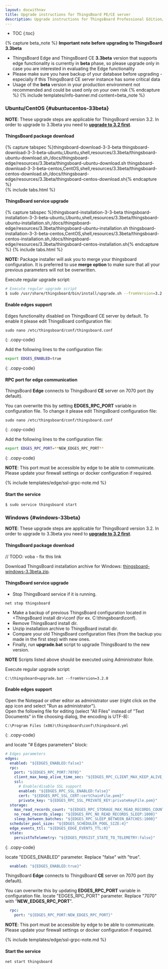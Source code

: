 ```yaml
---
layout: docwithnav
title: Upgrade instructions for ThingsBoard PE/CE server
description: Upgrade instructions for ThingsBoard Professional Edition/Community Edition server
---
```


* TOC
{:toc}

{% capture beta_note %}
**Important note before upgrading to ThingsBoard 3.3beta**
- ThingsBoard Edge and ThingsBoard CE **3.3beta** version that supports edge functionality is currently in **beta** phase, so please upgrade only in case you are interested in evaluating the Edge functionality
 - Please make sure you have backup of your database before upgrading - especially if this ThingsBoard CE server instance has some critical data
 - Usage of the **beta** version in your production environment not recommended and could be used only on your own risk
{% endcapture %}
{% include templates/info-banner.md content=beta_note %}

### Ubuntu/CentOS {#ubuntucentos-33beta}

**NOTE**: These upgrade steps are applicable for ThingsBoard version 3.2. In order to upgrade to 3.3beta you need to [**upgrade to 3.2 first**](/docs/user-guide/install/upgrade-instructions/#ubuntucentos-32).

#### ThingsBoard package download

{% capture tabspec %}thingsboard-download-3-3-beta
thingsboard-download-3-3-beta-ubuntu,Ubuntu,shell,resources/3.3beta/thingsboard-ubuntu-download.sh,/docs/thingsboard-edge/resources/3.3beta/thingsboard-ubuntu-download.sh
thingsboard-download-3-3-beta-centos,CentOS,shell,resources/3.3beta/thingsboard-centos-download.sh,/docs/thingsboard-edge/resources/3.3beta/thingsboard-centos-download.sh{% endcapture %}  
{% include tabs.html %}

#### ThingsBoard service upgrade

{% capture tabspec %}thingsboard-installation-3-3-beta
thingsboard-installation-3-3-beta-ubuntu,Ubuntu,shell,resources/3.3beta/thingsboard-ubuntu-installation.sh,/docs/thingsboard-edge/resources/3.3beta/thingsboard-ubuntu-installation.sh
thingsboard-installation-3-3-beta-centos,CentOS,shell,resources/3.3beta/thingsboard-centos-installation.sh,/docs/thingsboard-edge/resources/3.3beta/thingsboard-centos-installation.sh{% endcapture %} 
{% include tabs.html %}

**NOTE:** Package installer will ask you to merge your thingsboard configuration. It is preferred to use **merge option** to make sure that all your previous parameters will not be overwritten.  

Execute regular upgrade script:

```bash
# Execute regular upgrade script
$ sudo /usr/share/thingsboard/bin/install/upgrade.sh --fromVersion=3.2.0
```

#### Enable edges support 

Edges functionality disabled on ThingsBoard CE server by default. 
To enable it please edit ThingsBoard configuration file:

```text
sudo nano /etc/thingsboard/conf/thingsboard.conf
```
{: .copy-code}

Add the following lines to the configuration file:

```bash
export EDGES_ENABLED=true
```
{: .copy-code}

#### RPC port for edge communication

ThingsBoard **Edge** connects to ThingsBoard **CE** server on 7070 port (by default).

You can overwrite this by setting **EDGES_RPC_PORT** variable in configuration file.
To change it please edit ThingsBoard configuration file:

```text
sudo nano /etc/thingsboard/conf/thingsboard.conf
```
{: .copy-code}

Add the following lines to the configuration file:

```bash
export EDGES_RPC_PORT=**NEW_EDGES_RPC_PORT**
```
{: .copy-code}

**NOTE**: This port must be accessible by edge to be able to communicate. Please update your firewall settings or docker configuration if required.

{% include templates/edge/ssl-grpc-note.md %}

#### Start the service

```bash
$ sudo service thingsboard start
```

### Windows {#windows-33beta}

**NOTE**: These upgrade steps are applicable for ThingsBoard version 3.2. In order to upgrade to 3.3beta you need to [**upgrade to 3.2 first**](/docs/user-guide/install/upgrade-instructions/#windows-32).

#### ThingsBoard package download

// TODO: voba - fix this link

Download ThingsBoard installation archive for Windows: [thingsboard-windows-3.3beta.zip](https://github.com/thingsboard/thingsboard/releases/download/v3.3beta/thingsboard-windows-3.3beta.zip).

#### ThingsBoard service upgrade

* Stop ThingsBoard service if it is running.
 
```text
net stop thingsboard
```

* Make a backup of previous ThingsBoard configuration located in \<ThingsBoard install dir\>\conf (for ex. C:\thingsboard\conf).
* Remove ThingsBoard install dir.
* Unzip installation archive to ThingsBoard install dir.
* Compare your old ThingsBoard configuration files (from the backup you made in the first step) with new ones.
* Finally, run **upgrade.bat** script to upgrade ThingsBoard to the new version.

**NOTE** Scripts listed above should be executed using Administrator Role.

Execute regular upgrade script:

```text
C:\thingsboard>upgrade.bat --fromVersion=3.2.0
```

#### Enable edges support 

Open the Notepad or other editor as administrator user (right click on the app icon and select "Run as administrator").  
Open the following file for editing (select "All Files" instead of "Text Documents" in file choosing dialog, the encoding is UTF-8):

```text 
C:\Program Files (x86)\thingsboard\conf\thingsboard.yml
``` 
{: .copy-code}


and locate "# Edges parameters" block:

```yml
# Edges parameters
edges:
  enabled: "${EDGES_ENABLED:false}"
  rpc:
    port: "${EDGES_RPC_PORT:7070}"
    client_max_keep_alive_time_sec: "${EDGES_RPC_CLIENT_MAX_KEEP_ALIVE_TIME_SEC:300}"
    ssl:
      # Enable/disable SSL support
      enabled: "${EDGES_RPC_SSL_ENABLED:false}"
      cert: "${EDGES_RPC_SSL_CERT:certChainFile.pem}"
      private_key: "${EDGES_RPC_SSL_PRIVATE_KEY:privateKeyFile.pem}"
  storage:
    max_read_records_count: "${EDGES_RPC_STORAGE_MAX_READ_RECORDS_COUNT:50}"
    no_read_records_sleep: "${EDGES_RPC_NO_READ_RECORDS_SLEEP:1000}"
    sleep_between_batches: "${EDGES_RPC_SLEEP_BETWEEN_BATCHES:1000}"
  scheduler_pool_size: "${EDGES_SCHEDULER_POOL_SIZE:4}"
  edge_events_ttl: "${EDGES_EDGE_EVENTS_TTL:0}"
  state:
    persistToTelemetry: "${EDGES_PERSIST_STATE_TO_TELEMETRY:false}"
``` 
{: .copy-code}

locate "EDGES_ENABLED" parameter. Replace "false" with "true".

```yml
  enabled: "${EDGES_ENABLED:true}"
```

ThingsBoard **Edge** connects to ThingsBoard **CE** server on 7070 port (by default).

You can overwrite this by updating **EDGES_RPC_PORT** variable in configuration file.
locate "EDGES_RPC_PORT" parameter. Replace "7070" with "**NEW_EDGES_RPC_PORT**".

```yml
  rpc:
    port: "${EDGES_RPC_PORT:NEW_EDGES_RPC_PORT}"
```

**NOTE**: This port must be accessible by edge to be able to communicate. Please update your firewall settings or docker configuration if required.

{% include templates/edge/ssl-grpc-note.md %}

#### Start the service

```text
net start thingsboard
```